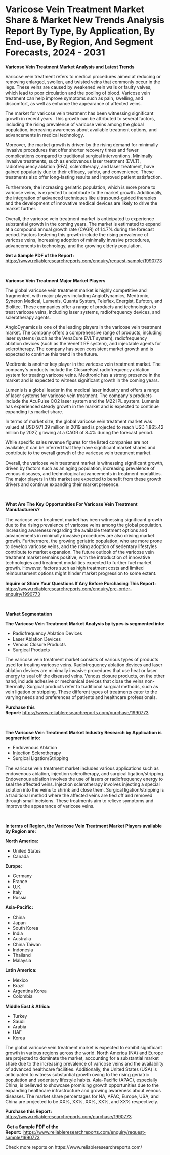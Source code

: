 <p><h1>Varicose Vein Treatment Market Share & Market New Trends Analysis Report By Type, By Application, By End-use, By Region, And Segment Forecasts, 2024 - 2031</h1></p><p><strong>Varicose Vein Treatment Market Analysis and Latest Trends</strong></p>
<p><p>Varicose vein treatment refers to medical procedures aimed at reducing or removing enlarged, swollen, and twisted veins that commonly occur in the legs. These veins are caused by weakened vein walls or faulty valves, which lead to poor circulation and the pooling of blood. Varicose vein treatment can help improve symptoms such as pain, swelling, and discomfort, as well as enhance the appearance of affected veins.</p><p>The market for varicose vein treatment has been witnessing significant growth in recent years. This growth can be attributed to several factors, including the rising prevalence of varicose veins among the global population, increasing awareness about available treatment options, and advancements in medical technology.</p><p>Moreover, the market growth is driven by the rising demand for minimally invasive procedures that offer shorter recovery times and fewer complications compared to traditional surgical interventions. Minimally invasive treatments, such as endovenous laser treatment (EVLT), radiofrequency ablation (RFA), sclerotherapy, and laser treatment, have gained popularity due to their efficacy, safety, and convenience. These treatments also offer long-lasting results and improved patient satisfaction.</p><p>Furthermore, the increasing geriatric population, which is more prone to varicose veins, is expected to contribute to the market growth. Additionally, the integration of advanced techniques like ultrasound-guided therapies and the development of innovative medical devices are likely to drive the market further.</p><p>Overall, the varicose vein treatment market is anticipated to experience substantial growth in the coming years. The market is estimated to expand at a compound annual growth rate (CAGR) of 14.7% during the forecast period. Factors fostering this growth include the rising prevalence of varicose veins, increasing adoption of minimally invasive procedures, advancements in technology, and the growing elderly population.</p></p>
<p><strong>Get a Sample PDF of the Report:&nbsp;</strong> <a href="https://www.reliableresearchreports.com/enquiry/request-sample/1990773">https://www.reliableresearchreports.com/enquiry/request-sample/1990773</a></p>
<p>&nbsp;</p>
<p><strong>Varicose Vein Treatment Major Market Players</strong></p>
<p><p>The global varicose vein treatment market is highly competitive and fragmented, with major players including AngioDynamics, Medtronic, Syneron Medical, Lumenis, Quanta System, Teleflex, Energist, Eufoton, and Biolitec. These companies offer a range of products and technologies to treat varicose veins, including laser systems, radiofrequency devices, and sclerotherapy agents.</p><p>AngioDynamics is one of the leading players in the varicose vein treatment market. The company offers a comprehensive range of products, including laser systems (such as the VenaCure EVLT system), radiofrequency ablation devices (such as the Venefit RF system), and injectable agents for sclerotherapy. The company has seen consistent market growth and is expected to continue this trend in the future. </p><p>Medtronic is another key player in the varicose vein treatment market. The company's products include the ClosureFast radiofrequency ablation system for treating varicose veins. Medtronic has a strong presence in the market and is expected to witness significant growth in the coming years.</p><p>Lumenis is a global leader in the medical laser industry and offers a range of laser systems for varicose vein treatment. The company's products include the AcuPulse CO2 laser system and the M22 IPL system. Lumenis has experienced steady growth in the market and is expected to continue expanding its market share.</p><p>In terms of market size, the global varicose vein treatment market was valued at USD 971.39 million in 2019 and is projected to reach USD 1,865.42 million by 2027, growing at a CAGR of 8.4% during the forecast period.</p><p>While specific sales revenue figures for the listed companies are not available, it can be inferred that they have significant market shares and contribute to the overall growth of the varicose vein treatment market.</p><p>Overall, the varicose vein treatment market is witnessing significant growth, driven by factors such as an aging population, increasing prevalence of venous diseases, and technological advancements in treatment modalities. The major players in this market are expected to benefit from these growth drivers and continue expanding their market presence.</p></p>
<p>&nbsp;</p>
<p><strong>What Are The Key Opportunities For Varicose Vein Treatment Manufacturers?</strong></p>
<p><p>The varicose vein treatment market has been witnessing significant growth due to the rising prevalence of varicose veins among the global population. Increasing awareness regarding the available treatment options and advancements in minimally invasive procedures are also driving market growth. Furthermore, the growing geriatric population, who are more prone to develop varicose veins, and the rising adoption of sedentary lifestyles contribute to market expansion. The future outlook of the varicose vein treatment market remains positive, with the introduction of innovative technologies and treatment modalities expected to further fuel market growth. However, factors such as high treatment costs and limited reimbursement options might hinder market progression to some extent.</p></p>
<p><strong>Inquire or Share Your Questions If Any Before Purchasing This Report:</strong> <a href="https://www.reliableresearchreports.com/enquiry/pre-order-enquiry/1990773">https://www.reliableresearchreports.com/enquiry/pre-order-enquiry/1990773</a></p>
<p>&nbsp;</p>
<p><strong>Market Segmentation</strong></p>
<p><strong>The Varicose Vein Treatment Market Analysis by types is segmented into:</strong></p>
<p><ul><li>Radiofrequency Ablation Devices</li><li>Laser Ablation Devices</li><li>Venous Closure Products</li><li>Surgical Products</li></ul></p>
<p><p>The varicose vein treatment market consists of various types of products used for treating varicose veins. Radiofrequency ablation devices and laser ablation devices are minimally invasive procedures that use heat or laser energy to seal off the diseased veins. Venous closure products, on the other hand, include adhesive or mechanical devices that close the veins non-thermally. Surgical products refer to traditional surgical methods, such as vein ligation or stripping. These different types of treatments cater to the varying needs and preferences of patients and healthcare professionals.</p></p>
<p><strong>Purchase this Report:&nbsp;</strong><a href="https://www.reliableresearchreports.com/purchase/1990773">https://www.reliableresearchreports.com/purchase/1990773</a></p>
<p>&nbsp;</p>
<p><strong>The Varicose Vein Treatment Market Industry Research by Application is segmented into:</strong></p>
<p><ul><li>Endovenous Ablation</li><li>Injection Sclerotherapy</li><li>Surgical Ligation/Stripping</li></ul></p>
<p><p>The varicose vein treatment market includes various applications such as endovenous ablation, injection sclerotherapy, and surgical ligation/stripping. Endovenous ablation involves the use of lasers or radiofrequency energy to seal the affected veins. Injection sclerotherapy involves injecting a special solution into the veins to shrink and close them. Surgical ligation/stripping is a traditional method where the affected veins are tied off and removed through small incisions. These treatments aim to relieve symptoms and improve the appearance of varicose veins.</p></p>
<p>&nbsp;</p>
<p><strong>In terms of Region, the Varicose Vein Treatment Market Players available by Region are:</strong></p>
<p>
    <p> <strong> North America: </strong>
        <ul>
            <li>United States</li>
            <li>Canada</li>
        </ul>
        </p> 
    <p> <strong> Europe: </strong>
        <ul>
            <li>Germany</li>
            <li>France</li>
            <li>U.K.</li>
            <li>Italy</li>
            <li>Russia</li>
        </ul>
        </p> 
    <p> <strong> Asia-Pacific: </strong>
        <ul>
            <li>China</li>
            <li>Japan</li>
            <li>South Korea</li>
            <li>India</li>
            <li>Australia</li>
            <li>China Taiwan</li>
            <li>Indonesia</li>
            <li>Thailand</li>
            <li>Malaysia</li>
        </ul>
        </p> 
    <p> <strong> Latin America: </strong>
        <ul>
            <li>Mexico</li>
            <li>Brazil</li>
            <li>Argentina Korea</li>
            <li>Colombia</li>
        </ul>
        </p> 
    <p> <strong> Middle East & Africa: </strong>
        <ul>
            <li>Turkey</li>
            <li>Saudi</li>
            <li>Arabia</li>
            <li>UAE</li>
            <li>Korea</li>
        </ul>
    </p>
    </p>
<p><p>The global varicose vein treatment market is expected to exhibit significant growth in various regions across the world. North America (NA) and Europe are projected to dominate the market, accounting for a substantial market share due to the increasing prevalence of varicose veins and the availability of advanced healthcare facilities. Additionally, the United States (USA) is anticipated to witness substantial growth owing to the rising geriatric population and sedentary lifestyle habits. Asia-Pacific (APAC), especially China, is believed to showcase promising growth opportunities due to the expanding healthcare infrastructure and growing awareness about venous diseases. The market share percentages for NA, APAC, Europe, USA, and China are projected to be XX%, XX%, XX%, XX%, and XX% respectively.</p></p>
<p><strong>Purchase this Report: </strong><a href="https://www.reliableresearchreports.com/purchase/1990773">https://www.reliableresearchreports.com/purchase/1990773</a></p>
<p>&nbsp;<strong>Get a Sample PDF of the Report:&nbsp;&nbsp;</strong><a href="https://www.reliableresearchreports.com/enquiry/request-sample/1990773">https://www.reliableresearchreports.com/enquiry/request-sample/1990773</a></p>
<p><strong></strong></p>
<p>Check more reports on https://www.reliableresearchreports.com/</p>